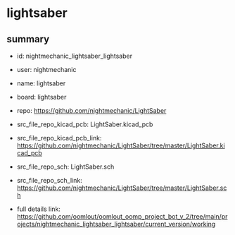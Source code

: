 # lightsaber
 
## summary 
* id: nightmechanic_lightsaber_lightsaber
* user: nightmechanic
* name: lightsaber
* board: lightsaber
* repo: https://github.com/nightmechanic/LightSaber
* src_file_repo_kicad_pcb: LightSaber.kicad_pcb
* src_file_repo_kicad_pcb_link: https://github.com/nightmechanic/LightSaber/tree/master/LightSaber.kicad_pcb


* src_file_repo_sch: LightSaber.sch
* src_file_repo_sch_link: https://github.com/nightmechanic/LightSaber/tree/master/LightSaber.sch
* full details link: https://github.com/oomlout/oomlout_oomp_project_bot_v_2/tree/main/projects/nightmechanic_lightsaber_lightsaber/current_version/working  







